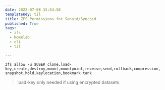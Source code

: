 ```yaml
---
date: 2022-07-08 15:54:58
templateKey: til
title: ZFS Permissions for Sanoid/Syncoid
published: True
tags:
  - zfs
  - homelab
  - cli
  - til

---
```



`zfs allow -u $USER clone,load-key,create,destroy,mount,mountpoint,receive,send,rollback,compression,snapshot,hold,keylocation,bookmark tank`

> load-key only needed if using encrypted datasets
